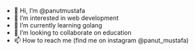 - 👋 Hi, I’m @panutmustafa
- 👀 I’m interested in web development
- 🌱 I’m currently learning golang
- 💞️ I’m looking to collaborate on education
- 📫 How to reach me (find me on instagram @panut_mustafa)

<!---
panutmustafa/panutmustafa is a ✨ special ✨ repository because its `README.md` (this file) appears on your GitHub profile.
You can click the Preview link to take a look at your changes.
--->
